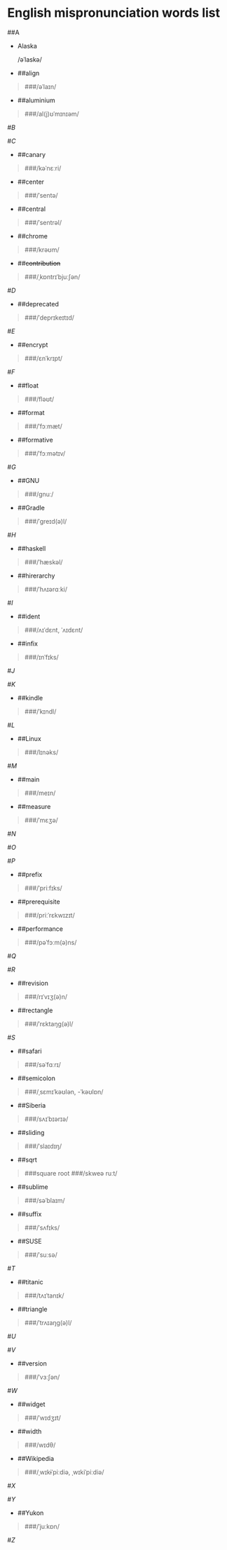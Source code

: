 English mispronunciation words list
===

##A
* Alaska

   /əˈlaskə/

* ##align
>###/əˈlaɪn/
* ##aluminium
>###/al(j)ʊˈmɪnɪəm/

#*B*

#*C*
* ##canary
>###/kəˈnɛːri/
* ##center
>###/ˈsentə/
* ##central
>###/ˈsentrəl/
* ##chrome
>###/krəʊm/
* ##~~contribution~~
>###/ˌkɒntrɪˈbjuːʃən/

#*D*
* ##deprecated
>###/ˈdeprɪkeɪtɪd/

#*E*
* ##encrypt
>###/ɛnˈkrɪpt/

#*F*
* ##float
>###/fləʊt/
* ##format
>###/ˈfɔːmæt/
* ##formative
>###/ˈfɔːmətɪv/

#*G*
* ##GNU
>###/ɡnuː/
* ##Gradle
>###/ˈgreɪd(ə)l/

#*H*
* ##haskell
>###/ˈhæskəl/
* ##hirerarchy
>###/ˈhʌɪərɑːki/

#*I*
* ##ident
> ###/ʌɪˈdɛnt, ˈʌɪdɛnt/
* ##infix
>###/ɪnˈfɪks/

#*J*

#*K* 
* ##kindle
>###/ˈkɪndl/

#*L*
* ##Linux
>###/lɪnəks/

#*M*
* ##main
>###/meɪn/
* ##measure
>###/ˈmɛʒə/

#*N*

#*O*

#*P*
* ##prefix
>###/ˈpriːfɪks/
* ##prerequisite
>###/priːˈrɛkwɪzɪt/
* ##performance
>###/pəˈfɔːm(ə)ns/

#*Q*

#*R*
* ##revision
>###/rɪˈvɪʒ(ə)n/
* ##rectangle
>###/ˈrɛktaŋg(ə)l/

#*S*
* ##safari
>###/səˈfɑːrɪ/
* ##semicolon
>###/ˌsɛmɪˈkəʊlən, -ˈkəʊlɒn/
* ##Siberia
>###/sʌɪˈbɪərɪə/
* ##sliding
>###/ˈslaɪdɪŋ/
* ##sqrt
>###square root
>###/skweə ruːt/
* ##sublime
>###/səˈblaɪm/
* ##suffix
>###/ˈsʌfɪks/
* ##SUSE
>###/ˈsuːsə/

#*T*
* ##titanic
>###/tʌɪˈtanɪk/
* ##triangle
>###/ˈtrʌɪaŋg(ə)l/

#*U*

#*V*
* ##version
>###/ˈvɜːʃən/

#*W*
* ##widget
>###/ˈwɪdʒɪt/
* ##width
>###/wɪdθ/
* ##Wikipedia
>###/ˌwɪkɨˈpiːdiə, ˌwɪkiˈpiːdiə/

#*X*

#*Y*
* ##Yukon
>###/ˈjuːkɒn/

#*Z*
